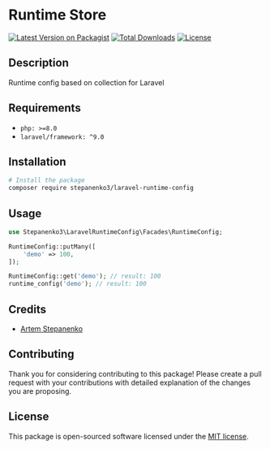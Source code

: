 # Runtime Store

[![Latest Version on Packagist](https://img.shields.io/packagist/v/stepanenko3/laravel-runtime-config.svg?style=flat-square)](https://packagist.org/packages/stepanenko3/laravel-runtime-config)
[![Total Downloads](https://img.shields.io/packagist/dt/stepanenko3/laravel-runtime-config.svg?style=flat-square)](https://packagist.org/packages/stepanenko3/laravel-runtime-config)
[![License](https://poser.pugx.org/stepanenko3/laravel-runtime-config/license)](https://packagist.org/packages/stepanenko3/laravel-runtime-config)

## Description

Runtime config based on collection for Laravel

## Requirements

- `php: >=8.0`
- `laravel/framework: ^9.0`

## Installation

```bash
# Install the package
composer require stepanenko3/laravel-runtime-config
```

## Usage

```php
use Stepanenko3\LaravelRuntimeConfig\Facades\RuntimeConfig;

RuntimeConfig::putMany([
    'demo' => 100,
]);

RuntimeConfig::get('demo'); // result: 100
runtime_config('demo'); // result: 100
```

## Credits

- [Artem Stepanenko](https://github.com/stepanenko3)

## Contributing

Thank you for considering contributing to this package! Please create a pull request with your contributions with detailed explanation of the changes you are proposing.

## License

This package is open-sourced software licensed under the [MIT license](LICENSE.md).
